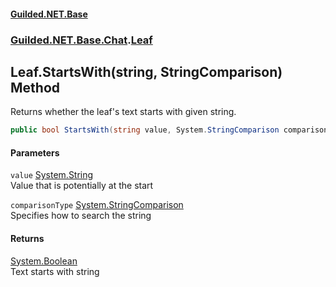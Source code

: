 
#### [Guilded.NET.Base](Guilded_NET_Base 'Guilded_NET_Base')
### [Guilded.NET.Base.Chat](Guilded_NET_Base#Guilded_NET_Base_Chat 'Guilded.NET.Base.Chat').[Leaf](Leaf 'Guilded.NET.Base.Chat.Leaf')
## Leaf.StartsWith(string, StringComparison) Method
Returns whether the leaf's text starts with given string.  
```csharp
public bool StartsWith(string value, System.StringComparison comparisonType);
```

#### Parameters
<a name='Guilded_NET_Base_Chat_Leaf_StartsWith(string_System_StringComparison)_value'></a>
`value` [System.String](https://docs.microsoft.com/en-us/dotnet/api/System.String 'System.String')  
Value that is potentially at the start
  
<a name='Guilded_NET_Base_Chat_Leaf_StartsWith(string_System_StringComparison)_comparisonType'></a>
`comparisonType` [System.StringComparison](https://docs.microsoft.com/en-us/dotnet/api/System.StringComparison 'System.StringComparison')  
Specifies how to search the string
  

#### Returns
[System.Boolean](https://docs.microsoft.com/en-us/dotnet/api/System.Boolean 'System.Boolean')  
Text starts with string
